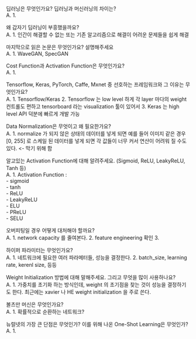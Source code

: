 딥러닝은 무엇인가요? 딥러닝과 머신러닝의 차이는? <br>
A.
    1.
    
왜 갑자기 딥러닝이 부흥했을까요? <br>
A.
    1. 인간이 해결할 수 없는 또는 기존 알고리즘으로 해결이 어려운 문제들을 
    쉽게 해결
    
마지막으로 읽은 논문은 무엇인가요? 설명해주세요 <br>
A.
    1. WaveGAN, SpecGAN
    
Cost Function과 Activation Function은 무엇인가요? <br>
A.
    1. 
    
Tensorflow, Keras, PyTorch, Caffe, Mxnet 중 선호하는 프레임워크와 그 이유는 무엇인가요? <br>
A.
    1. Tensorflow/Keras
    2. Tensorflow 는 low level 하게 각 layer 마다의 weight 컨트롤도 편하고 tensorboard 라는 visualization 툴이 있어서
    3. Keras 는 high level API 덕분에 빠르게 개발 가능
    
Data Normalization은 무엇이고 왜 필요한가요? <br>
A.
    1. normalize 가 되지 않은 상태의 데이터를 넣게 되면 예를 들어 이미지 같은 경우 [0, 255] 로 스케일 된 데이터를 넣게 되면
    각 값들이 너무 커서 연산이 어려워 질 수도 있다. <- 막기 위해 함
    
알고있는 Activation Function에 대해 알려주세요. (Sigmoid, ReLU, LeakyReLU, Tanh 등) <br>
A.
    1. Activation Function : <br>
    - sigmoid <br>
    - tanh <br>
    - ReLU <br>
    - LeakyReLU <br>
    - ELU <br>
    - PReLU <br>
    - SELU <br>

오버피팅일 경우 어떻게 대처해야 할까요? <br>
A.
    1. network capacity 를 줄여본다.
    2. feature engineering 확인
    3. 

하이퍼 파라미터는 무엇인가요? <br>
A.
    1. 네트워크에 필요한 여러 파라메터들, 성능을 결정한다.
    2. batch_size, learning rate, kerenl size, 등등
    
Weight Initialization 방법에 대해 말해주세요. 그리고 무엇을 많이 사용하나요? <br>
A.
    1. 가중치를 초기화 하는 방식인데, weight 의 초기점을 찾는 것이 성능을 결정하기도 한다.
    최근에는 xavier 나 HE weight initialization 을 주로 쓴다.


볼츠만 머신은 무엇인가요? <br>
A.
    1. 확률적으로 순환하는 네트워크?

뉴럴넷의 가장 큰 단점은 무엇인가? 이를 위해 나온 One-Shot Learning은 무엇인가? <br>
A.
    1.

